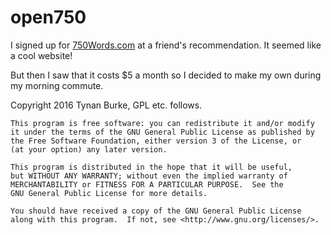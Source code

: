 open750
=====

I signed up for [750Words.com](http://www.750words.com) at a friend's recommendation. It seemed like a cool website!

But then I saw that it costs $5 a month so I decided to make my own during my morning commute. 

Copyright 2016 Tynan Burke, GPL etc. follows.

    This program is free software: you can redistribute it and/or modify
    it under the terms of the GNU General Public License as published by
    the Free Software Foundation, either version 3 of the License, or
    (at your option) any later version.

    This program is distributed in the hope that it will be useful,
    but WITHOUT ANY WARRANTY; without even the implied warranty of
    MERCHANTABILITY or FITNESS FOR A PARTICULAR PURPOSE.  See the
    GNU General Public License for more details.

    You should have received a copy of the GNU General Public License
    along with this program.  If not, see <http://www.gnu.org/licenses/>.
